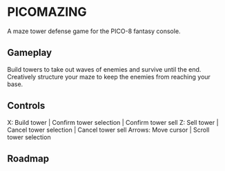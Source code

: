 # PICOMAZING
A maze tower defense game for the PICO-8 fantasy console.

## Gameplay
Build towers to take out waves of enemies and survive until the end. Creatively structure your maze to keep the enemies from reaching your base.

## Controls
X: Build tower | Confirm tower selection | Confirm tower sell
Z: Sell tower | Cancel tower selection | Cancel tower sell
Arrows: Move cursor | Scroll tower selection

## Roadmap